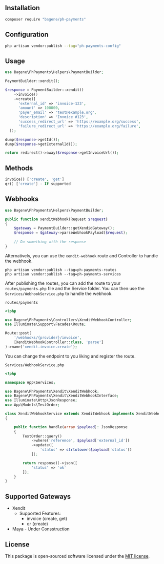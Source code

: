 ## Installation
```bash
composer require "bagene/ph-payments"
```

## Configuration
```bash
php artisan vendor:publish --tag="ph-payments-config"
```

## Usage
```php
use Bagene\PhPayments\Helpers\PaymentBuilder;

PaymentBuilder::xendit();

$response = PaymentBuilder::xendit()
    ->invoice()
    ->create([
      'external_id' => 'invoice-123',
      'amount' => 100000,
      'payer_email' => 'test@example.org',
      'description' => 'Invoice #123',
      'success_redirect_url' => 'https://example.org/success',
      'failure_redirect_url' => 'https://example.org/failure',
  ]);

dump($response->getId());
dump($response->getExternalId());

return redirect()->away($response->getInvoiceUrl());
```

## Methods

```php
invoice() ['create', 'get']
qr() ['create'] - If supported
```

## Webhooks
```php
use Bagene\PhPayments\Helpers\PaymentBuilder;

public function xenditWebhook(Request $request)
{
    $gateway = PaymentBuilder::getXendidGateway();
    $response = $gateway->parseWebhookPayload($request);
    
    // Do something with the response
}
```
Alternatively, you can use the `xendit-webhook` route and Controller to handle the webhook.
```
php artisan vendor:publish --tag=ph-payments-routes
php artisan vendor:publish --tag=ph-payments-services
```
After publishing the routes, you can add the route to your `routes/payments.php` file and the Service folder.
You can then use the `Services/WebhookService.php` to handle the webhook.

`routes/payments`
```php
<?php

use Bagene\PhPayments\Controllers\XenditWebhookController;
use Illuminate\Support\Facades\Route;

Route::post(
    '/webhooks/{provider}/invoice',
    [XenditWebhookController::class, 'parse']
)->name('xendit.invoice.create');
```
You can change the endpoint to you liking and register the route.

`Services/WebhookService.php`

```php
<?php

namespace App\Services;

use Bagene\PhPayments\Xendit\XenditWebhook;
use Bagene\PhPayments\Xendit\XenditWebhookInterface;
use Illuminate\Http\JsonResponse;
use App\Models\TestOrder;

class XenditWebhookService extends XenditWebhook implements XenditWebhookInterface
{

    public function handle(array $payload): JsonResponse
    {
        TestOrder::query()
            ->where('reference', $payload['external_id'])
            ->update([
                'status' => strtolower($payload['status'])
            ]);

        return response()->json([
            'status' => 'ok'
        ]);
    }
}

```

## Supported Gateways
- Xendit 
  - Supported Features: 
    - invoice (create, get)
    - qr (create)
- Maya - Under Consstruction

## License
This package is open-sourced software licensed under the [MIT license](https://opensource.org/licenses/MIT).
